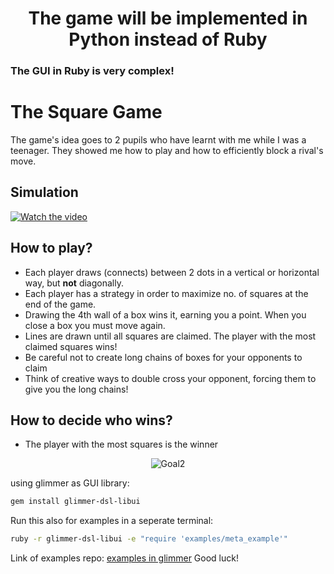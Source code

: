 <h1 style="text-align: center;">The game will be implemented in Python instead of Ruby</h1>

### The GUI in Ruby is very complex!

# The Square Game
The game's idea goes to 2 pupils who have learnt with me while I was a teenager.
They showed me how to play and how to efficiently block a rival's move.
## Simulation
[![Watch the video](https://www.wikihow.com/images/thumb/9/9a/Play-Dots-and-Boxes-Step-1.jpg/v4-460px-Play-Dots-and-Boxes-Step-1.jpg.webp)](https://www.youtube.com/watch?v=FLNPAKBJavY&ab_channel=JonathanNethercott)

## How to play?
  - Each player draws (connects) between 2 dots in a vertical or horizontal way, but **not** diagonally.
  - Each player has a strategy in order to maximize no. of squares at the end of the game.
  - Drawing the 4th wall of a box wins it, earning you a point. When you close a box you must move again.
  - Lines are drawn until all squares are claimed. The player with the most claimed squares wins!
  - Be careful not to create long chains of boxes for your opponents to claim
  - Think of creative ways to double cross your opponent, forcing them to give you the long chains!
## How to decide who wins?
  - The player with the most squares is the winner

<p align="center">
  <img src="https://media1.tenor.com/m/O2ZgbQ--_XUAAAAC/spongebob-squarepants-spongebob.gif" alt="Goal2">
</p>

using glimmer as GUI library:

```bash
gem install glimmer-dsl-libui
```
Run this also for examples in a seperate terminal:

```bash
ruby -r glimmer-dsl-libui -e "require 'examples/meta_example'"
```
Link of examples repo:
[examples in glimmer](https://github.com/AndyObtiva/glimmer-dsl-libui/tree/master/examples)
Good luck!

  


